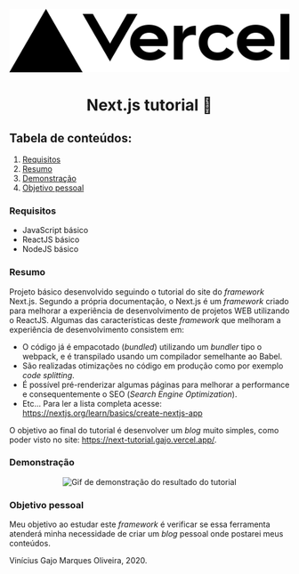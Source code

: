 <p align="center">
  <img src="nextjs-blog/public/vercel.svg" alt="Ícone da Vercel" />
  <h1 align="center">Next.js tutorial 🎉</h1>
</p>

## Tabela de conteúdos:

1. [Requisitos](#requisitos)
2. [Resumo](#resumo)
3. [Demonstração](#demonstração)
4. [Objetivo pessoal](#objetivo-pessoal)

### Requisitos

- JavaScript básico
- ReactJS básico
- NodeJS básico

### Resumo

Projeto básico desenvolvido seguindo o tutorial do site do _framework_ Next.js.
Segundo a própria documentação, o Next.js é um _framework_ criado para melhorar a experiência de desenvolvimento de projetos WEB utilizando o ReactJS.
Algumas das características deste _framework_ que melhoram a experiência de desenvolvimento consistem em:

- O código já é empacotado (_bundled_) utilizando um _bundler_ tipo o webpack, e é transpilado usando um compilador semelhante ao Babel.
- São realizadas otimizações no código em produção como por exemplo _code splitting_.
- É possível pré-renderizar algumas páginas para melhorar a performance e consequentemente o SEO (_Search Engine Optimization_).
- Etc... Para ler a lista completa acesse: https://nextjs.org/learn/basics/create-nextjs-app

O objetivo ao final do tutorial é desenvolver um _blog_ muito simples, como poder visto no site: https://next-tutorial.gajo.vercel.app/.

### Demonstração

<p align="center">
  <img src="assets-readme/site-demonstration.gif" alt="Gif de demonstração do resultado do tutorial" />
</p>

### Objetivo pessoal

Meu objetivo ao estudar este _framework_ é verificar se essa ferramenta atenderá minha necessidade de criar um _blog_ pessoal onde postarei meus conteúdos.

Vinícius Gajo Marques Oliveira, 2020.
